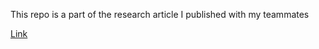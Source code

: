 This repo is a part of the research article I published with my teammates

[Link](ieeexplore.ieee.org/document/10533614)
